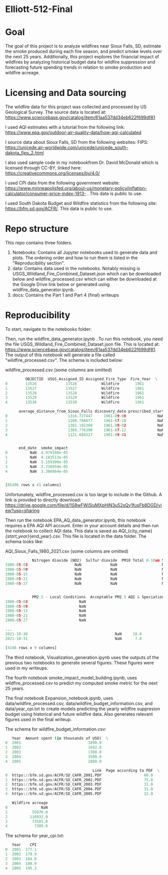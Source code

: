 # Elliott-512-Final

# Goal
The goal of this project is to analyze wildfires near Sioux Falls, SD, estimate the smoke produced during each fire season, and predict smoke levels over the next 25 years. Additionally, this project explores the financial impact of wildfires by analyzing historical budget data for wildfire suppression and forecasting future spending trends in relation to smoke production and wildfire acreage.

# Licensing and Data sourcing

The wildfire data for this project was collected and processed by US Geological Survey. The source data is located at: https://www.sciencebase.gov/catalog/item/61aa537dd34eb622f699df81

I used AQI estimates with a tutorial from the following link: https://www.epa.gov/outdoor-air-quality-data/how-aqi-calculated

I source data about Sioux Falls, SD from the following websites:
FIPS: https://unicede.air-worldwide.com/unicede/unicede_south-dakota_fips_2.html

I also used sample code in my notebookfrom Dr. David McDonald which is licensed through CC-BY, linked here: https://creativecommons.org/licenses/by/4.0/

I used CPI data from the following government website: https://www.minneapolisfed.org/about-us/monetary-policy/inflation-calculator/consumer-price-index-1913- . This data is public to use.

I used South Dakota Budget and Wildfire statistics from the following site: https://bfm.sd.gov/ACFR/. This data is public to use. 

# Repo structure
This repo contains three folders.
1. Notebooks: Contains all Jupyter notebooks used to generate data and plots. The ordering order and how to run them is listed in the "Reproducibility section".
2. data: Contains data used in the notebooks. Notably missing is USGS_Wildland_Fire_Combined_Dataset.json which can be downloaded below and wildfire_processed.csv which can either be downloaded at the Google Drive link below or generated using wildfire_data_generator.ipynb.
3. docs: Contains the Part 1 and Part 4 (final) writeups

# Reproducibility

To start, navigate to the notebooks folder: 

Then, run the wildfire_data_generator.ipynb . To run this notebook, you need the file USGS_Wildland_Fire_Combined_Dataset.json file. This is located at: https://www.sciencebase.gov/catalog/item/61aa537dd34eb622f699df81. The output of this notebook will generate a file called "wildfire_processed.csv". The schema is included below:

wildfire_processed.csv (some columns are omitted)
```python
         OBJECTID  USGS_Assigned_ID Assigned_Fire_Type  Fire_Year  \
0        13526             13526           Wildfire       1961   
1        13527             13527           Wildfire       1961   
2        13528             13528           Wildfire       1961   
3        13529             13529           Wildfire       1961   
4        13530             13530           Wildfire       1961   

      average_distance_from_Sioux_Falls discovery_date prescribed_start  \
0                           1316.727447     1961-09-08              NaN   
1                           1280.780677     1961-07-10              NaN   
2                           1301.192369     1961-09-02              NaN   
3                           1369.776390     1961-07-12              NaN   
4                           1121.604327     1961-09-01              NaN   


      end_date  smoke_impact  
0          NaN  4.979188e-05  
1          NaN  4.183513e-05  
2          NaN  3.159300e-05  
3          NaN  2.736959e-05  
4          NaN  3.386964e-05  


[85496 rows x 41 columns]

```
Unfortunately, wildfire_processed.csv is too large to include in the Github. A link is provided to directly download: https://drive.google.com/file/d/1S8wFWi5luMXpHIN3u52sQy1fusFb8DGD/view?usp=sharing

Then run the notebook EPA_AQ_data_generator.ipynb, this notebook requires a EPA AQI API account. Enter in your account details and then run the notebook to collect AQI data. This data is saved as AQI_{city_name}_{start_year}_{end_year}.csv. This file is located in the data folder. The schema looks like: 

AQI_Sioux_Falls_1980_2021.csv (some columns are omitted)
```python
            Nitrogen dioxide (NO2)  Sulfur dioxide  PM10 Total 0-10um STP  \
1980-05-03                     NaN             NaN                    NaN   
1980-05-09                     NaN             NaN                    NaN   
1980-05-15                     NaN             NaN                    NaN   
1980-05-21                     NaN             NaN                    NaN   
1980-05-27                     NaN             NaN                    NaN   


            PM2.5 - Local Conditions  Acceptable PM2.5 AQI & Speciation Mass  \
1980-05-03                       NaN                                     NaN   
1980-05-09                       NaN                                     NaN   
1980-05-15                       NaN                                     NaN   
1980-05-21                       NaN                                     NaN   
1980-05-27                       NaN                                     NaN   

...
2021-10-30                                       NaN     18.0  
2021-10-31                                       NaN      7.0  

[4346 rows x 9 columns]
```
The third notebook, Visualization_generation.ipynb uses the outputs of the previous two notebooks to generate several figures. These figures were used in my writeups.

The fourth notebook smoke_impact_model_building.ipynb, uses wildfire_processed.csv to predict my computed smoke metric for the next 25 years.

The final notebook Expansion_notebook.ipynb, uses data/wildfire_processed.csv, data/wildfire_budget_information.csv, and data/year_cpi.txt to create models predicting the yearly wildfire suppresion budget using historical and future wildfire data. Also generates relevant figures used in the final writeup.

The schema for wildfire_budget_information.csv:
```python
   Year  Amount spent (in thousands of USD)  \
0  2001                              1890.0   
1  2002                              1692.0   
2  2003                              1300.0   
3  2004                              3500.0   
4  2005                              2800.0   

                                       Link  Page according to PDF  \
0  https://bfm.sd.gov/ACFR/SD_CAFR_2001.PDF                   60.0   
1  https://bfm.sd.gov/ACFR/SD_CAFR_2002.PDF                   75.0   
2  https://bfm.sd.gov/ACFR/SD_CAFR_2003.PDF                   31.0   
3  https://bfm.sd.gov/ACFR/SD_CAFR_2004.PDF                   31.0   
4  https://bfm.sd.gov/ACFR/SD_CAFR_2005.PDF                   32.0   

   Wildfire acreage  
0               NaN  
1           55976.0  
2          116933.0  
3           73585.0  
4            7309.0  
```

The schema for year_cpi.txt:

```python
   Year    CPI
0  2001  177.1
1  2002  179.9
2  2003  184.0
3  2004  188.9
4  2005  195.3
```



